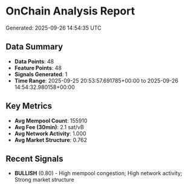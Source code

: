 # OnChain Analysis Report
Generated: 2025-09-26 14:54:35 UTC

## Data Summary
- **Data Points**: 48
- **Feature Points**: 48
- **Signals Generated**: 1
- **Time Range**: 2025-09-25 20:53:57.691785+00:00 to 2025-09-26 14:54:32.980158+00:00

## Key Metrics
- **Avg Mempool Count**: 155910
- **Avg Fee (30min)**: 2.1 sat/vB
- **Avg Network Activity**: 1.000
- **Avg Market Structure**: 0.762

## Recent Signals
- **BULLISH** (0.80) - High mempool congestion; High network activity; Strong market structure
